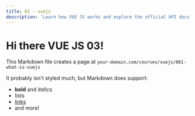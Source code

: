 ```yaml
---
title: 03 - vuejs
description: 'Learn how VUE JS works and explore the official API docs'
---
```


# Hi there VUE JS 03!

This Markdown file creates a page at `your-domain.com/courses/vuejs/001-what-is-vuejs`

It probably isn't styled much, but Markdown does support:

- **bold** and _italics._
- lists
- [links](https://astro.build)
- and more!
